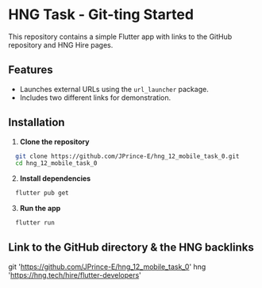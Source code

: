 # HNG Task - Git-ting Started

This repository contains a simple Flutter app with links to the GitHub repository and HNG Hire pages.

## Features

- Launches external URLs using the `url_launcher` package.
- Includes two different links for demonstration.

## Installation

1. **Clone the repository**

```sh
  git clone https://github.com/JPrince-E/hng_12_mobile_task_0.git
  cd hng_12_mobile_task_0
```

2. **Install dependencies**

```sh
  flutter pub get
```

3. **Run the app**

```sh
  flutter run
```

## Link to the GitHub directory & the HNG backlinks

git 'https://github.com/JPrince-E/hng_12_mobile_task_0'
hng 'https://hng.tech/hire/flutter-developers'
